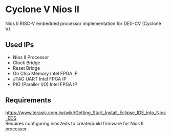 # Cyclone V Nios II
Nios II RISC-V embedded processor implementation for DE0-CV (Cyclone V)
## Used IPs
- Nios II Processor
- Clock Bridge
- Reset Bridge
- On Chip Memory Intel FPGA IP
- JTAG UART Intel FPGA IP
- PIO (Paraller I/O) Intel FPGA IP
## Requirements
https://www.terasic.com.tw/wiki/Getting_Start_Install_Eclipse_IDE_into_Nios_EDS</br>
Requires configuring nios2eds to create/build firmware for Nios II processor.
